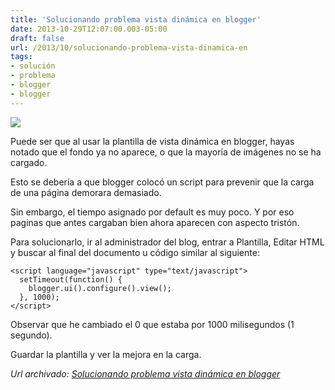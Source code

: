 ```yaml
---
title: 'Solucionando problema vista dinámica en blogger'
date: 2013-10-29T12:07:00.003-05:00
draft: false
url: /2013/10/solucionando-problema-vista-dinamica-en
tags: 
- solución
- problema
- blogger
- blogger
---
```


[![](http://1.bp.blogspot.com/-KN9y9gdNwMA/TCblvBwx54I/AAAAAAAABIY/UwlET9KGn8I/s200/blogger-logo.jpg)](http://1.bp.blogspot.com/-KN9y9gdNwMA/TCblvBwx54I/AAAAAAAABIY/UwlET9KGn8I/s1600/blogger-logo.jpg)

Puede ser que al usar la plantilla de vista dinámica en blogger, hayas notado que el fondo ya no aparece, o que la mayoría de imágenes no se ha cargado.  
  
Esto se debería a que blogger colocó un script para prevenir que la carga de una página demorara demasiado.  
  
Sin embargo, el tiempo asignado por default es muy poco. Y por eso paginas que antes cargaban bien ahora aparecen con aspecto tristón.  
  
Para solucionarlo, ir al administrador del blog, entrar a Plantilla, Editar HTML y buscar al final del documento u código similar al siguiente:  
  
```
<script language="javascript" type="text/javascript">  
  setTimeout(function() {  
    blogger.ui().configure().view();  
  }, 1000);  
</script>  

```  
Observar que he cambiado el 0 que estaba por 1000 milisegundos (1 segundo).  
  
Guardar la plantilla y ver la mejora en la carga.

_*Url archivado: [Solucionando problema vista dinámica en blogger](https://akcdev.blogspot.com/2013/10/solucionando-problema-vista-dinamica-en.html)*_
